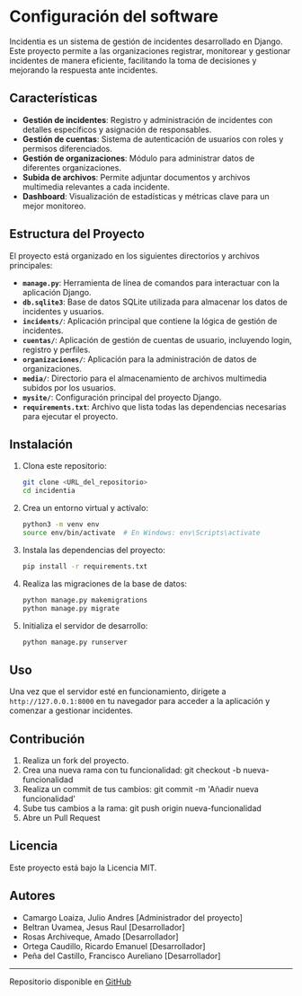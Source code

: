 # Configuración del software

Incidentia es un sistema de gestión de incidentes desarrollado en Django. Este proyecto permite a las organizaciones registrar, monitorear y gestionar incidentes de manera eficiente, facilitando la toma de decisiones y mejorando la respuesta ante incidentes.

## Características

- **Gestión de incidentes**: Registro y administración de incidentes con detalles específicos y asignación de responsables.
- **Gestión de cuentas**: Sistema de autenticación de usuarios con roles y permisos diferenciados.
- **Gestión de organizaciones**: Módulo para administrar datos de diferentes organizaciones.
- **Subida de archivos**: Permite adjuntar documentos y archivos multimedia relevantes a cada incidente.
- **Dashboard**: Visualización de estadísticas y métricas clave para un mejor monitoreo.

## Estructura del Proyecto

El proyecto está organizado en los siguientes directorios y archivos principales:

- **`manage.py`**: Herramienta de línea de comandos para interactuar con la aplicación Django.
- **`db.sqlite3`**: Base de datos SQLite utilizada para almacenar los datos de incidentes y usuarios.
- **`incidents/`**: Aplicación principal que contiene la lógica de gestión de incidentes.
- **`cuentas/`**: Aplicación de gestión de cuentas de usuario, incluyendo login, registro y perfiles.
- **`organizaciones/`**: Aplicación para la administración de datos de organizaciones.
- **`media/`**: Directorio para el almacenamiento de archivos multimedia subidos por los usuarios.
- **`mysite/`**: Configuración principal del proyecto Django.
- **`requirements.txt`**: Archivo que lista todas las dependencias necesarias para ejecutar el proyecto.

## Instalación

1. Clona este repositorio:
   ```bash
   git clone <URL_del_repositorio>
   cd incidentia
    ```

2. Crea un entorno virtual y actívalo:
    ```bash
    python3 -m venv env
    source env/bin/activate  # En Windows: env\Scripts\activate
    ```
3. Instala las dependencias del proyecto:
    ```bash
    pip install -r requirements.txt
    ```
4. Realiza las migraciones de la base de datos:
    ```bash
    python manage.py makemigrations
    python manage.py migrate
    ```
5. Initializa el servidor de desarrollo:
    ```bash
    python manage.py runserver
    ```

## Uso

Una vez que el servidor esté en funcionamiento, dirigete a `http://127.0.0.1:8000` en tu navegador para acceder a la aplicación y comenzar a gestionar incidentes.

## Contribución


1. Realiza un fork del proyecto.
2. Crea una nueva rama con tu funcionalidad: git checkout -b nueva-funcionalidad
3. Realiza un commit de tus cambios: git commit -m 'Añadir nueva funcionalidad'
4. Sube tus cambios a la rama: git push origin nueva-funcionalidad
5. Abre un Pull Request

## Licencia

Este proyecto está bajo la Licencia MIT.

## Autores
- Camargo Loaiza, Julio Andres [Administrador del proyecto]
- Beltran Uvamea, Jesus Raul [Desarrollador]
- Rosas Archiveque, Amado [Desarrollador]
- Ortega Caudillo, Ricardo Emanuel [Desarrollador]
- Peña del Castillo, Francisco Aureliano [Desarrollador]

___
Repositorio disponible en [GitHub](https://github.com/amadorssa/incidentia)